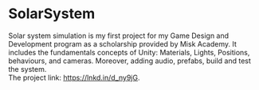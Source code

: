 # SolarSystem
Solar system simulation is my first project for my Game Design and Development program as a scholarship provided by Misk Academy. It includes the fundamentals concepts of Unity: Materials, Lights, Positions, behaviours, and cameras. Moreover, adding audio, prefabs, build and test the system.  
The project link: https://lnkd.in/d_ny9jG.
